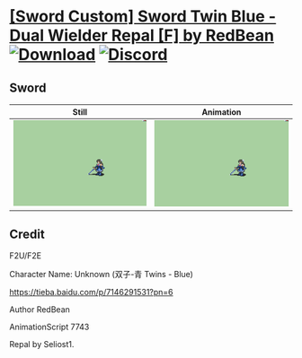 # [\[Sword Custom\] Sword Twin Blue - Dual Wielder Repal \[F\] by RedBean](./) [![Download](https://img.shields.io/badge/Download--red?style=social&logo=github)](https://minhaskamal.github.io/DownGit/#/home?url=https://github.com/Klokinator/FE-Repo/tree/main/Battle%20Animations%2FInfantry%20-%20(Swd)%20Myrms%20and%20Swordmasters%2F%5BSword%20Custom%5D%20Sword%20Twin%20Blue%20-%20Dual%20Wielder%20Repal%20%5BF%5D%20by%20RedBean%2F1.%20Sword%20(short%20sword)) [![Discord](https://img.shields.io/badge/Discord--blue?style=social&logo=discord)](https://discord.gg/C7VNGnyTPA)

## Sword

| Still | Animation |
| :---: | :-------: |
| ![Sword still](./Sword_000.png) | ![Sword](./Sword.gif) |

## Credit

F2U/F2E

Character Name: Unknown (双子-青 Twins - Blue)

https://tieba.baidu.com/p/7146291531?pn=6

Author RedBean

AnimationScript 7743

Repal by Seliost1.

